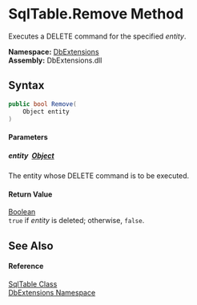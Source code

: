 SqlTable.Remove Method
======================
Executes a DELETE command for the specified *entity*.
  
**Namespace:** [DbExtensions][1]  
**Assembly:** DbExtensions.dll

Syntax
------

```csharp
public bool Remove(
	Object entity
)
```

#### Parameters

##### *entity*  [Object][2]
The entity whose DELETE command is to be executed.

#### Return Value
[Boolean][3]  
`true` if *entity* is deleted; otherwise, `false`.

See Also
--------

#### Reference
[SqlTable Class][4]  
[DbExtensions Namespace][1]  

[1]: ../README.md
[2]: https://learn.microsoft.com/dotnet/api/system.object
[3]: https://learn.microsoft.com/dotnet/api/system.boolean
[4]: README.md